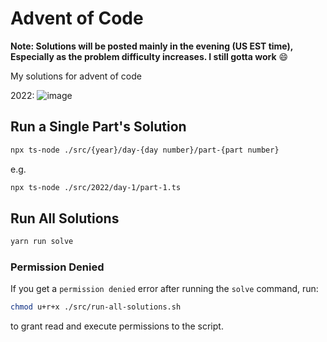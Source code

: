 # Advent of Code

__Note: Solutions will be posted mainly in the evening (US EST time), Especially as the problem difficulty increases. I still gotta work__ :smile:


My solutions for advent of code

2022: ![image](https://user-images.githubusercontent.com/56086429/205920825-490c1aa3-55f3-43e9-a298-a0915bf033d4.png)


## Run a Single Part's Solution

```bash
npx ts-node ./src/{year}/day-{day number}/part-{part number}
```

e.g.

```bash
npx ts-node ./src/2022/day-1/part-1.ts
```

## Run All Solutions

```bash
yarn run solve
```

### Permission Denied

If you get a `permission denied` error after running the `solve` command, run:

```bash
chmod u+r+x ./src/run-all-solutions.sh
```

to grant read and execute permissions to the script.
